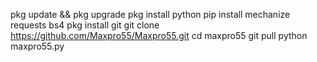 pkg update && pkg upgrade
 pkg install python
 pip install mechanize    requests bs4
pkg install git
 git clone https://github.com/Maxpro55/Maxpro55.git
cd maxpro55
git pull
 python maxpro55.py
